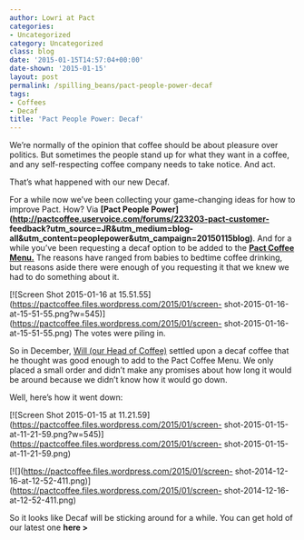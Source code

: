 ```yaml
---
author: Lowri at Pact
categories:
- Uncategorized
category: Uncategorized
class: blog
date: '2015-01-15T14:57:04+00:00'
date-shown: '2015-01-15'
layout: post
permalink: /spilling_beans/pact-people-power-decaf
tags:
- Coffees
- Decaf
title: 'Pact People Power: Decaf'
---
```


We’re normally of the opinion that coffee should be about pleasure over
politics. But sometimes the people stand up for what they want in a coffee,
and any self-respecting coffee company needs to take notice. And act.

That’s what happened with our new Decaf.

For a while now we’ve been collecting your game-changing ideas for how to
improve Pact. How? Via **[Pact People
Power](http://pactcoffee.uservoice.com/forums/223203-pact-customer-
feedback?utm_source=JR&utm_medium=blog-
all&utm_content=peoplepower&utm_campaign=20150115blog)**. And for a while
you’ve been requesting a decaf option to be added to the [**Pact Coffee
Menu.**](https://www.pactcoffee.com/coffees) The reasons have ranged from
babies to bedtime coffee drinking, but reasons aside there were enough of you
requesting it that we knew we had to do something about it.

[![Screen Shot 2015-01-16 at
15.51.55](https://pactcoffee.files.wordpress.com/2015/01/screen-
shot-2015-01-16-at-15-51-55.png?w=545)](https://pactcoffee.files.wordpress.com/2015/01/screen-
shot-2015-01-16-at-15-51-55.png) The votes were piling in.

So in December, [Will (our Head of
Coffee)](http://blog.pactcoffee.com/2014/06/16/introducing-will/ "Introducing
Will…") settled upon a decaf coffee that he thought was good enough to add to
the Pact Coffee Menu. We only placed a small order and didn’t make any
promises about how long it would be around because we didn’t know how it would
go down.

Well, here’s how it went down:

[![Screen Shot 2015-01-15 at
11.21.59](https://pactcoffee.files.wordpress.com/2015/01/screen-
shot-2015-01-15-at-11-21-59.png?w=545)](https://pactcoffee.files.wordpress.com/2015/01/screen-
shot-2015-01-15-at-11-21-59.png)

[![](https://pactcoffee.files.wordpress.com/2015/01/screen-
shot-2014-12-16-at-12-52-411.png)](https://pactcoffee.files.wordpress.com/2015/01/screen-
shot-2014-12-16-at-12-52-411.png)

So it looks like Decaf will be sticking around for a while. You can get hold
of our latest one **here >**